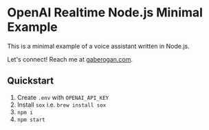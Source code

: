 # OpenAI Realtime Node.js Minimal Example

This is a minimal example of a voice assistant written in Node.js.

Let's connect! Reach me at [gaberogan.com](https://gaberogan.com).

## Quickstart

1. Create `.env` with `OPENAI_API_KEY`
2. Install `sox` i.e. `brew install sox`
3. `npm i`
4. `npm start`
